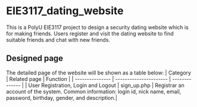 # EIE3117_dating_website

This is a PolyU EIE3117 project to design a security dating website which is for making friends. Users register and visit the dating website to find suitable friends and chat with new friends.

## Designed page

The detailed page of the website will be shown as a table below:
| Category        | Related page           | Function       |
| --------------- | ---------------------- | -------------- |
| User Registration, Login and Logout      | sign_up.php | Registrar an account of the system. Common information: login id, nick name, email, password, birthday, gender, and description.|

